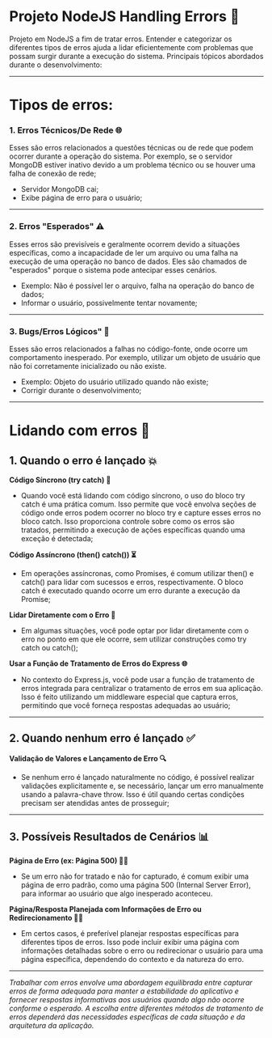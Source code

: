 # Projeto NodeJS Handling Errors 🚧
Projeto em NodeJS a fim de tratar erros. Entender e categorizar os diferentes tipos de erros ajuda a lidar eficientemente com problemas que possam surgir durante a execução do sistema. Principais tópicos abordados durante o desenvolvimento:

---

# Tipos de erros:

### 1. Erros Técnicos/De Rede 🌐
Esses são erros relacionados a questões técnicas ou de rede que podem ocorrer durante a operação do sistema. Por exemplo, se o servidor MongoDB estiver inativo devido a um problema técnico ou se houver uma falha de conexão de rede; 
- Servidor MongoDB cai;
- Exibe página de erro para o usuário;

---

### 2. Erros "Esperados" ⚠️
Esses erros são previsíveis e geralmente ocorrem devido a situações específicas, como a incapacidade de ler um arquivo ou uma falha na execução de uma operação no banco de dados. Eles são chamados de "esperados" porque o sistema pode antecipar esses cenários.
- Exemplo: Não é possível ler o arquivo, falha na operação do banco de dados;
- Informar o usuário, possivelmente tentar novamente;

---

### 3. Bugs/Erros Lógicos" 🐞
Esses são erros relacionados a falhas no código-fonte, onde ocorre um comportamento inesperado. Por exemplo, utilizar um objeto de usuário que não foi corretamente inicializado ou não existe.
- Exemplo: Objeto do usuário utilizado quando não existe;
- Corrigir durante o desenvolvimento;

---

# Lidando com erros 🚧

## 1. Quando o erro é lançado 💥
**Código Síncrono (try catch) 🔄**
- Quando você está lidando com código síncrono, o uso do bloco try catch é uma prática comum. Isso permite que você envolva seções de código onde erros podem ocorrer no bloco try e capture esses erros no bloco catch. Isso proporciona controle sobre como os erros são tratados, permitindo a execução de ações específicas quando uma exceção é detectada;

**Código Assíncrono (then() catch()) ⏳**
- Em operações assíncronas, como Promises, é comum utilizar then() e catch() para lidar com sucessos e erros, respectivamente. O bloco catch é executado quando ocorre um erro durante a execução da Promise;

**Lidar Diretamente com o Erro 🚨**
- Em algumas situações, você pode optar por lidar diretamente com o erro no ponto em que ele ocorre, sem utilizar construções como try catch ou catch();

**Usar a Função de Tratamento de Erros do Express 🌐**
- No contexto do Express.js, você pode usar a função de tratamento de erros integrada para centralizar o tratamento de erros em sua aplicação. Isso é feito utilizando um middleware especial que captura erros, permitindo que você forneça respostas adequadas ao usuário;

---

## 2. Quando nenhum erro é lançado ✅
**Validação de Valores e Lançamento de Erro 🔍**
- Se nenhum erro é lançado naturalmente no código, é possível realizar validações explicitamente e, se necessário, lançar um erro manualmente usando a palavra-chave throw. Isso é útil quando certas condições precisam ser atendidas antes de prosseguir;

---

## 3. Possíveis Resultados de Cenários 📊
**Página de Erro (ex: Página 500) 🚩🔴** 
- Se um erro não for tratado e não for capturado, é comum exibir uma página de erro padrão, como uma página 500 (Internal Server Error), para informar ao usuário que algo inesperado aconteceu.

**Página/Resposta Planejada com Informações de Erro ou Redirecionamento 📝🔄**
- Em certos casos, é preferível planejar respostas específicas para diferentes tipos de erros. Isso pode incluir exibir uma página com informações detalhadas sobre o erro ou redirecionar o usuário para uma página específica, dependendo do contexto e da natureza do erro.

---

*Trabalhar com erros envolve uma abordagem equilibrada entre capturar erros de forma adequada para manter a estabilidade do aplicativo e fornecer respostas informativas aos usuários quando algo não ocorre conforme o esperado. A escolha entre diferentes métodos de tratamento de erros dependerá das necessidades específicas de cada situação e da arquitetura da aplicação.*